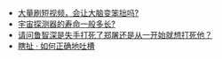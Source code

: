 + [大量刷短视频，会让大脑变笨拙吗?](https://daily.zhihu.com/story/9781241)
+ [宇宙探测器的寿命一般多长?](https://daily.zhihu.com/story/9781248)
+ [请问鲁智深是失手打死了郑屠还是从一开始就想打死他？](https://daily.zhihu.com/story/9781254)
+ [瞎扯 · 如何正确地吐槽](https://daily.zhihu.com/story/9781258)

